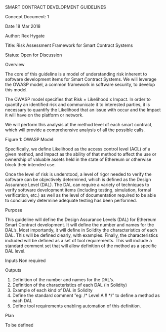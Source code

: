 ﻿SMART CONTRACT DEVELOPMENT GUIDELINES


Concept Document:                  1


Date                                18 Mar 2018


Author:                                Rex Hygate


Title:                                Risk Assessment Framework for Smart Contract Systems


Status:                                Open for Discussion


Overview


The core of this guideline is a model of understanding risk inherent to software development items for Smart Contract Systems. We will leverage the OWASP model, a common framework in software security, to develop this model.


The OWASP model specifies that Risk = Likelihood x Impact. In order to quantify an identified risk and communicate it to interested parties, it is necessary to quantify the Likelihood that an issue with occur and the Impact it will have on the platform or network.


We will perform this analysis at the method level of each smart contract, which will provide a comprehensive analysis of all the possible calls.
  

Figure 1: OWASP Model


Specifically, we define Likelihood as the access control level (ACL) of a given method, and Impact as the ability of that method to affect the use or ownership of valuable assets held in the state of Ethereum or otherwise block their intended use.


Once the level of risk is understood, a level of rigor needed to verify the software can be objectively determined, which is defined as the Design Assurance Level (DAL). The DAL can require a variety of techniques to verify software development items (including testing, simulation, formal verification, etc.) as well as the level of documentation required to be able to conclusively determine adequate testing has been performed.


Purpose


This guideline will define the Design Assurance Levels (DAL) for Ethereum Smart Contract development.  It will define the number and names for the DAL’s.  Most importantly, it will define in Solidity the characteristics of each DAL.  This will be defined clearly, with examples. Finally, the characteristics included will be defined as a set of tool requirements. This will include a standard comment set that will allow definition of the method as a specific DAL level.  


Inputs
        Non required


Outputs


1. Definition of the number and names for the DAL’s.
2. Definition of the characteristics of each DAL (in Solidity)
3. Example of each kind of DAL in Solidity
4. Define the standard comment ”eg: /* Level A !! */”  to define a method as each DAL
5. Define tool requirements enabling automation of this definition.


Plan


To be defined